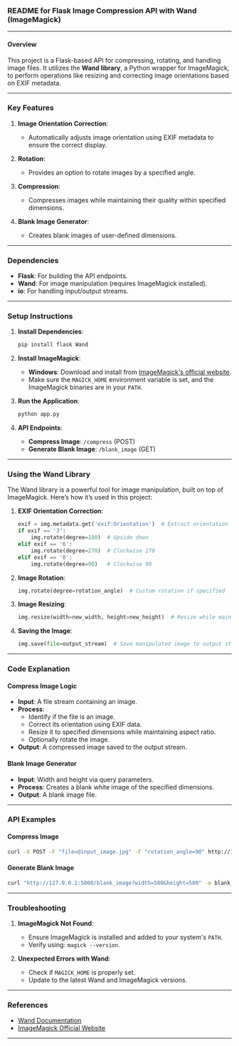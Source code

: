 ### README for Flask Image Compression API with Wand (ImageMagick)

---

#### **Overview**
This project is a Flask-based API for compressing, rotating, and handling image files. It utilizes the **Wand library**, a Python wrapper for ImageMagick, to perform operations like resizing and correcting image orientations based on EXIF metadata.

---

### **Key Features**
1. **Image Orientation Correction**:
   - Automatically adjusts image orientation using EXIF metadata to ensure the correct display.
   
2. **Rotation**:
   - Provides an option to rotate images by a specified angle.

3. **Compression**:
   - Compresses images while maintaining their quality within specified dimensions.

4. **Blank Image Generator**:
   - Creates blank images of user-defined dimensions.

---

### **Dependencies**
- **Flask**: For building the API endpoints.
- **Wand**: For image manipulation (requires ImageMagick installed).
- **io**: For handling input/output streams.

---

### **Setup Instructions**

1. **Install Dependencies**:
   ```bash
   pip install flask Wand
   ```

2. **Install ImageMagick**:
   - **Windows**: Download and install from [ImageMagick's official website](https://imagemagick.org/script/download.php).
   - Make sure the `MAGICK_HOME` environment variable is set, and the ImageMagick binaries are in your `PATH`.

3. **Run the Application**:
   ```bash
   python app.py
   ```

4. **API Endpoints**:
   - **Compress Image**: `/compress` (POST)
   - **Generate Blank Image**: `/blank_image` (GET)

---

### **Using the Wand Library**

The Wand library is a powerful tool for image manipulation, built on top of ImageMagick. Here’s how it’s used in this project:

1. **EXIF Orientation Correction**:
   ```python
   exif = img.metadata.get('exif:Orientation')  # Extract orientation
   if exif == '3':
       img.rotate(degree=180)  # Upside down
   elif exif == '6':
       img.rotate(degree=270)  # Clockwise 270
   elif exif == '8':
       img.rotate(degree=90)   # Clockwise 90
   ```

2. **Image Rotation**:
   ```python
   img.rotate(degree=rotation_angle)  # Custom rotation if specified
   ```

3. **Image Resizing**:
   ```python
   img.resize(width=new_width, height=new_height)  # Resize while maintaining aspect ratio
   ```

4. **Saving the Image**:
   ```python
   img.save(file=output_stream)  # Save manipulated image to output stream
   ```

---

### **Code Explanation**

#### **Compress Image Logic**
- **Input**: A file stream containing an image.
- **Process**:
  - Identify if the file is an image.
  - Correct its orientation using EXIF data.
  - Resize it to specified dimensions while maintaining aspect ratio.
  - Optionally rotate the image.
- **Output**: A compressed image saved to the output stream.

#### **Blank Image Generator**
- **Input**: Width and height via query parameters.
- **Process**: Creates a blank white image of the specified dimensions.
- **Output**: A blank image file.

---

### **API Examples**

#### **Compress Image**
```bash
curl -X POST -F "file=@input_image.jpg" -F "rotation_angle=90" http://127.0.0.1:5000/compress -o compressed_image.jpg
```

#### **Generate Blank Image**
```bash
curl "http://127.0.0.1:5000/blank_image?width=500&height=500" -o blank_image.jpg
```

---

### **Troubleshooting**
1. **ImageMagick Not Found**:
   - Ensure ImageMagick is installed and added to your system's `PATH`.
   - Verify using: `magick --version`.

2. **Unexpected Errors with Wand**:
   - Check if `MAGICK_HOME` is properly set.
   - Update to the latest Wand and ImageMagick versions.

---

### **References**
- [Wand Documentation](https://docs.wand-py.org/en/stable/)
- [ImageMagick Official Website](https://imagemagick.org/)

---